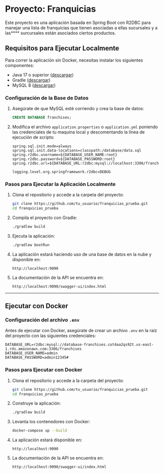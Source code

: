 # Proyecto: Franquicias 

Este proyecto es una aplicación basada en Spring Boot con R2DBC para manejar una lista de franquicias que tienen asociadas a ellas sucursales y a las**** surcursales están asociados ciertos productos.

## Requisitos para Ejecutar Localmente

Para correr la aplicación sin Docker, necesitas instalar los siguientes componentes:

- Java 17 o superior ([descargar](https://adoptium.net/))
- Gradle ([descargar](https://gradle.org/install/))
- MySQL 8 ([descargar](https://dev.mysql.com/downloads/))

### Configuración de la Base de Datos

1. Asegúrate de que MySQL esté corriendo y crea la base de datos:
   ```sql
   CREATE DATABASE franchises;
   ```

2. Modifica el archivo `application.properties` o `application.yml` poniendo las credenciales de tu maquina local y descomentando la línea de ejecución de scripts:
   ```properties
   spring.sql.init.mode=always
   spring.sql.init.data-locations=classpath:/database/data.sql
   spring.r2dbc.username=${DATABASE_USER_NAME:root}
   spring.r2dbc.password=${DATABASE_PASSWORD:root}
   spring.r2dbc.url=${DATABASE_URL:r2dbc:mysql://localhost:3306/franchises}
   
   logging.level.org.springframework.r2dbc=DEBUG
   ```

### Pasos para Ejecutar la Aplicación Localmente

1. Clona el repositorio y accede a la carpeta del proyecto:
   ```sh
   git clone https://github.com/tu_usuario/franquicias_prueba.git
   cd franquicias_prueba
   ```

2. Compila el proyecto con Gradle:
   ```sh
   ./gradlew build
   ```

3. Ejecuta la aplicación:
   ```sh
   ./gradlew bootRun
   ```

4. La aplicación estará haciendo uso de una base de datos en la nube y disponible en:
   ```
   http://localhost:9090
   ```

5. La documentación de la API se encuentra en:
   ```
   http://localhost:9090/swagger-ui/index.html
   ```

---

## Ejecutar con Docker

### Configuración del archivo `.env`
Antes de ejecutar con Docker, asegúrate de crear un archivo `.env` en la raíz del proyecto con las siguientes credenciales:

```env
DATABASE_URL=r2dbc:mysql://database-franchises.cot4aa2qs92t.us-east-1.rds.amazonaws.com:3306/franchises
DATABASE_USER_NAME=admin
DATABASE_PASSWORD=admin12345#
```

### Pasos para Ejecutar con Docker

1. Clona el repositorio y accede a la carpeta del proyecto:
   ```sh
   git clone https://github.com/tu_usuario/franquicias_prueba.git
   cd franquicias_prueba
   ```

2. Construye la aplicación:
   ```sh
   ./gradlew build
   ```

3. Levanta los contenedores con Docker:
   ```sh
   docker-compose up --build
   ```

4. La aplicación estará disponible en:
   ```
   http://localhost:9090
   ```

5. La documentación de la API se encuentra en:
   ```
   http://localhost:9090/swagger-ui/index.html
   ```




